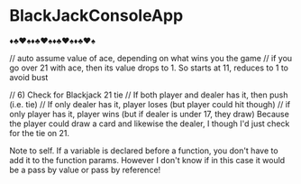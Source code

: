 # BlackJackConsoleApp
♦️♣️♥️♠️♦️♣️♥️♠️♦️♣️♥️♠️♦️♣️♥️♠️

// auto assume value of ace, depending on what wins you the game
// if you go over 21 with ace, then its value drops to 1. So starts at 11, reduces to 1 to avoid bust

// 6) Check for Blackjack 21 tie
// If both player and dealer has it, then push (i.e. tie)
// If only dealer has it, player loses (but player could hit though)
// if only player has it, player wins (but if dealer is under 17, they draw)
Because the player could draw a card and likewise the dealer, I though I'd just check for the tie on 21.

Note to self. If a variable is declared before a function, you don't have to add it to the function params. However I don't know if in this case it would be a pass by value or pass by reference!